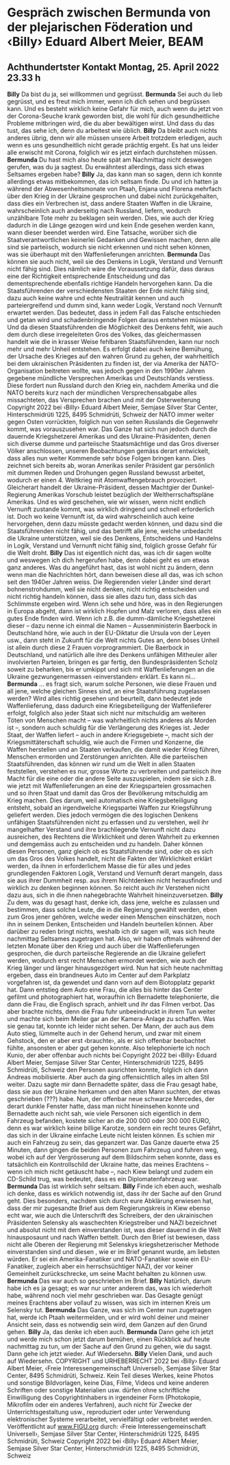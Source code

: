 # Gespräch zwischen Bermunda von der plejarischen Föderation und ‹Billy› Eduard Albert Meier, BEAM
## Achthundertster Kontakt Montag, 25. April 2022 23.33 h
**Billy** Da bist du ja, sei willkommen und gegrüsst.
**Bermunda** Sei auch du lieb gegrüsst, und es freut mich immer, wenn ich dich sehen und begrüssen kann. Und es besteht
wirklich keine Gefahr für mich, auch wenn du jetzt von der Corona-Seuche krank geworden bist, die wohl für dich gesundheitliche Probleme mitbringen wird, die du aber bewältigen wirst. Und dass du das tust, das sehe ich, denn du arbeitest wie üblich.
**Billy** Da bleibt auch nichts anderes übrig, denn wir alle müssen unsere Arbeit trotzdem erledigen, auch wenn es
uns gesundheitlich nicht gerade prächtig ergeht. Es hat uns leider alle erwischt mit Corona, folglich wir es jetzt einfach durchstehen müssen.
**Bermunda** Du hast mich also heute spät am Nachmittag nicht deswegen gerufen, was du ja sagtest. Du erwähntest allerdings, dass sich etwas Seltsames ergeben habe?
**Billy** Ja, das kann man so sagen, denn ich konnte allerdings etwas mitbekommen, das ich seltsam finde. Du und
ich hatten ja während der Abwesenheitsmonate von Ptaah, Enjana und Florena mehrfach über den Krieg in der Ukraine gesprochen und dabei nicht zurückgehalten, dass dies ein Verbrechen ist, dass andere Staaten Waffen in die Ukraine, wahrscheinlich auch anderseitig nach Russland, liefern, wodurch unzählbare Tote mehr zu beklagen sein werden. Dies, wie auch der Krieg dadurch in die Länge gezogen wird und kein Ende gesehen werden kann, wann dieser beendet werden wird. Eine Tatsache, worüber sich die Staatverantwortlichen keinerlei Gedanken und Gewissen machen, denn alle sind sie parteiisch, wodurch sie nicht erkennen und nicht sehen können, was sie überhaupt mit den Waffenlieferungen anrichten.
**Bermunda** Das können sie auch nicht, weil sie des Denkens in Logik, Verstand und Vernunft nicht fähig sind. Dies nämlich
wäre die Voraussetzung dafür, dass daraus eine der Richtigkeit entsprechende Entscheidung und das dementsprechende ebenfalls richtige Handeln hervorgehen kann. Da die Staatsführenden der verschiedensten Staaten der Erde nicht fähig sind, dazu auch keine wahre und echte Neutralität kennen und auch parteiergreifend und dumm sind, kann weder Logik, Verstand noch Vernunft erwartet werden. Das bedeutet, dass in jedem Fall das Falsche entschieden und getan wird und schadenbringende Folgen daraus entstehen müssen. Und da diesen Staatsführenden die Möglichkeit des Denkens fehlt, wie auch dem durch diese irregeleiteten Gros des Volkes, das gleichermassen handelt wie die in krasser Weise fehlbaren Staatsführenden, kann nur noch mehr und mehr Unheil entstehen. Es erfolgt dabei auch keine Bemühung, der Ursache des Krieges auf den wahren Grund zu gehen, der wahrheitlich bei dem ukrainischen Präsidenten zu finden ist, der via Amerika der NATO-Organisation beitreten wollte, was jedoch gegen in den 1990er Jahren gegebene mündliche Versprechen Amerikas und Deutschlands verstiess. Diese fordert nun Russland durch den Krieg ein, nachdem Amerika und die NATO bereits kurz nach der mündlichen Versprechensabgabe alles missachteten, das Versprechen brachen und mit der Osterweiterung Copyright 2022 bei ‹Billy› Eduard Albert Meier, Semjase Silver Star Center, Hinterschmidrüti 1225, 8495 Schmidrüti, Schweiz der NATO immer weiter gegen Osten vorrückten, folglich nun von seiten Russlands die Gegenwehr kommt, was vorauszusehen war. Das Ganze hat sich nun jedoch durch die dauernde Kriegshetzerei Amerikas und des Ukraine-Präsidenten, denen sich diverse dumme und parteiische Staatsmächtige und das Gros diverser Völker anschlossen, unseren Beobachtungen gemäss derart entwickelt, dass alles nun weiter Kommende sehr böse Folgen bringen kann. Dies zeichnet sich bereits ab, woran Amerikas seniler Präsident gar persönlich mit dummen Reden und Drohungen gegen Russland bewusst arbeitet, wodurch er einen 4. Weltkrieg mit Atomwaffengebrauch provoziert. Gleicherart handelt der Ukraine-Präsident, dessen Machtgier der Dunkel-Regierung Amerikas Vorschub leistet bezüglich der Weltherrschaftspläne Amerikas. Und es wird geschehen, wie wir wissen, wenn nicht endlich Vernunft zustande kommt, was wirklich dringend und schnell erforderlich ist. Doch wo keine Vernunft ist, da wird wahrscheinlich auch keine hervorgehen, denn dazu müsste gedacht werden können, und dazu sind die Staatsführenden nicht fähig, und das betrifft alle jene, welche unbedacht die Ukraine unterstützen, weil sie des Denkens, Entscheidens und Handelns in Logik, Verstand und Vernunft nicht fähig sind, folglich grosse Gefahr für die Welt droht.
**Billy** Das ist eigentlich nicht das, was ich dir sagen wollte und weswegen ich dich hergerufen habe, denn dabei
geht es um etwas ganz anderes. Was du angeführt hast, das ist wohl nicht zu ändern, denn wenn man die Nachrichten hört, dann beweisen diese all das, was ich schon seit den 1940er Jahren weiss. Die Regierenden vieler Länder sind derart bohnenstrohdumm, weil sie nicht denken, nicht richtig entscheiden und nicht richtig handeln können, dass sie alles dazu tun, dass sich das Schlimmste ergeben wird. Wenn ich sehe und höre, was in den Regierungen in Europa abgeht, dann ist wirklich Hopfen und Malz verloren, dass alles ein gutes Ende finden wird. Wenn ich z.B. die dumm-dämliche Kriegshetzerei dieser – dazu nenne ich einmal die Namen – Aussenministerin Baerbock in Deutschland höre, wie auch in der EU-Diktatur die Ursula von der Leyen usw., dann steht in Zukunft für die Welt nichts Gutes an, denn böses Unheil ist allein durch diese 2 Frauen vorprogrammiert. Die Baerbock in Deutschland, und natürlich alle ihre des Denkens unfähigen Mitheuler aller involvierten Parteien, bringen es gar fertig, den Bundespräsidenten Scholz soweit zu beharken, bis er umkippt und sich mit Waffenlieferungen an die Ukraine gezwungenermassen ‹einverstanden› erklärt. Es kann ni…
**Bermunda** … es fragt sich, warum solche Personen, wie diese Frauen und all jene, welche gleichen Sinnes sind, an eine
Staatsführung zugelassen werden? Wird alles richtig gesehen und beurteilt, dann bedeutet jede Waffenlieferung, dass dadurch eine Kriegsbeteiligung der Waffenlieferer erfolgt, folglich also jeder Staat sich nicht nur mitschuldig am weiteren Töten von Menschen macht – was wahrheitlich nichts anderes als Morden ist –, sondern auch schuldig für die Verlängerung des Krieges ist. Jeder Staat, der Waffen liefert – auch in andere Kriegsgebiete –, macht sich der Kriegsmittäterschaft schuldig, wie auch die Firmen und Konzerne, die Waffen herstellen und an Staaten verkaufen, die damit wieder Krieg führen, Menschen ermorden und Zerstörungen anrichten.
Alle die parteiischen Staatsführenden, das können wir rund um die Welt in allen Staaten feststellen, verstehen es nur, grosse Worte zu verbreiten und parteiisch ihre Macht für die eine oder die andere Seite auszuspielen, indem sie sich z.B. wie jetzt mit Waffenlieferungen an eine der Kriegsparteien grossmachen und so ihren Staat und damit das Gros der Bevölkerung mitschuldig am Krieg machen. Dies darum, weil automatisch eine Kriegsbeteiligung entsteht, sobald an irgendwelche Kriegspartei Waffen zur Kriegsführung geliefert werden. Dies jedoch vermögen die des logischen Denkens unfähigen Staatsführenden nicht zu erfassen und zu verstehen, weil ihr mangelhafter Verstand und ihre brachliegende Vernunft nicht dazu ausreichen, des Rechtens die Wirklichkeit und deren Wahrheit zu erkennen und demgemäss auch zu entscheiden und zu handeln. Daher können diesen Personen, ganz gleich ob es Staatsführende sind, oder ob es sich um das Gros des Volkes handelt, nicht die Fakten der Wirklichkeit erklärt werden, da ihnen in erforderlichem Masse die für alles und jedes grundlegenden Faktoren Logik, Verstand und Vernunft derart mangeln, dass sie aus ihrer Dummheit resp. aus ihrem Nichtdenken nicht herausfinden und wirklich zu denken beginnen können. So reicht auch ihr Verstehen nicht dazu aus, sich in die ihnen nahegebrachte Wahrheit hineinzuversetzen.
**Billy** Zu dem, was du gesagt hast, denke ich, dass jene, welche es zulassen und bestimmen, dass solche Leute, die
in die Regierung gewählt werden, eben zum Gros jener gehören, welche weder einen Menschen einschätzen, noch ihn in seinem Denken, Entscheiden und Handeln beurteilen können. Aber darüber zu reden bringt nichts, weshalb ich dir sagen will, was sich heute nachmittag Seltsames zugetragen hat. Also, wir haben oftmals während der letzten Monate über den Krieg und auch über die Waffenlieferungen gesprochen, die durch parteiische Regierende an die Ukraine geliefert werden, wodurch erst recht Menschen ermordet werden, wie auch der Krieg länger und länger hinausgezögert wird. Nun hat sich heute nachmittag ergeben, dass ein brandneues Auto im Center auf dem Parkplatz vorgefahren ist, da gewendet und dann vorn auf dem Biotopplatz geparkt hat. Dann entstieg dem Auto eine Frau, die alles bis hinter das Center gefilmt und photographiert hat, woraufhin ich Bernadette telephonierte, die dann die Frau, die Englisch sprach, anhielt und ihr das Filmen verbot. Das aber brachte nichts, denn die Frau fuhr unbeeindruckt in ihrem Tun weiter und machte sich beim Meiler gar an der Kamera-Anlage zu schaffen. Was sie genau tat, konnte ich leider nicht sehen. Der Mann, der auch aus dem Auto stieg, lümmelte auch in der Gehend herum, und zwar mit einem Gehstock, den er aber erst ‹brauchte›, als er sich offenbar beobachtet fühlte, ansonsten er aber gut gehen konnte. Also telephonierte ich noch Kunio, der aber offenbar auch nichts bei Copyright 2022 bei ‹Billy› Eduard Albert Meier, Semjase Silver Star Center, Hinterschmidrüti 1225, 8495 Schmidrüti, Schweiz den Personen ausrichten konnte, folglich ich dann Andreas mobilisierte. Aber auch da ging offensichtlich alles im alten Stil weiter. Dazu sagte mir dann Bernadette später, dass die Frau gesagt habe, dass sie aus der Ukraine herkamen und den alten Mann suchten, der etwas geschrieben (???) habe. Nun, der offenbar neue schwarze Mercedes, der derart dunkle Fenster hatte, dass man nicht hineinsehen konnte und Bernadette auch nicht sah, wie viele Personen sich eigentlich in dem Fahrzeug befanden, kostete sicher an die 200 000 oder 300 000 EURO, denn es war wirklich keine billige Karotze, sondern ein recht teures Gefährt, das sich in der Ukraine einfache Leute nicht leisten können. Es schien mir auch ein Fahrzeug zu sein, das gepanzert war. Das Ganze dauerte etwa 25 Minuten, dann gingen die beiden Personen zum Fahrzeug und fuhren weg, wobei ich auf der Vergrösserung auf dem Bildschirm sehen konnte, dass es tatsächlich ein Kontrollschild der Ukraine hatte, das meines Erachtens – wenn ich mich nicht getäuscht habe –, nach Kiew belangt und zudem ein CD-Schild trug, was bedeutet, dass es ein Diplomatenfahrzeug war.
**Bermunda** Das ist wirklich sehr seltsam.
**Billy** Finde ich eben auch, weshalb ich denke, dass es wirklich notwendig ist, dass ihr der Sache auf den Grund
geht. Dies besonders, nachdem sich durch eure Abklärung erwiesen hat, dass der mir zugesandte Brief aus dem Regierungskreis in Kiew ebenso echt war, wie auch die Unterschrift des Schreibers, der den ukrainischen Präsidenten Selensky als waschechten Kriegstreiber und NAZI bezeichnet und absolut nicht mit dem einverstanden ist, was dieser dauernd in die Welt hinausposaunt und nach Waffen bettelt. Durch den Brief ist bewiesen, dass nicht alle Oberen der Regierung mit Selenskys kriegshetzerischer Methode einverstanden sind und diesen <NAZI-Clown>, wie er im Brief genannt wurde, am liebsten <abknallen> würden. Er sei ein Amerika-Fanatiker und NATO-Fanatiker sowie ein EU-Fanatiker, zugleich aber ein herrschsüchtiger NAZI, der vor keiner Gemeinheit zurückschrecke, um seine Macht behalten zu können usw.
**Bermunda** Das war auch so geschrieben im Brief.
**Billy** Natürlich, darum habe ich es ja gesagt; es war nur unter anderem das, was ich wiederholt habe, während
noch viel mehr geschrieben war. Das Gesagte genügt meines Erachtens aber vollauf zu wissen, was sich im internen Kreis um Selensky tut.
**Bermunda** Das Ganze, was sich im Center nun zugetragen hat, werde ich Ptaah weitermelden, und er wird wohl deiner
und meiner Ansicht sein, dass es notwendig sein wird, dem Ganzen auf den Grund gehen.
**Billy** Ja, das denke ich eben auch.
**Bermunda** Dann gehe ich jetzt und werde mich schon jetzt darum bemühen, einen Rückblick auf heute nachmittag zu
tun, um der Sache auf den Grund zu gehen, wie du sagst. Dann gehe ich jetzt wieder. Auf Wiedersehn.
**Billy** Vielen Dank, und auch auf Wiedersehn.
COPYRIGHT und URHEBERRECHT 2022 bei ‹Billy› Eduard Albert Meier, ‹Freie Interessengemeinschaft Universell›, Semjase Silver Star Center, 8495 Schmidrüti, Schweiz. Kein Teil dieses Werkes, keine Photos und sonstige Bildvorlagen, keine Dias, Filme, Videos und keine anderen Schriften oder sonstige Materialien usw. dürfen ohne schriftliche Einwilligung des Copyrightinhabers in irgendeiner Form (Photokopie, Mikrofilm oder ein anderes Verfahren), auch nicht für Zwecke der Unterrichtsgestaltung usw., reproduziert oder unter Verwendung elektronischer Systeme verarbeitet, vervielfältigt oder verbreitet werden. Veröffentlicht auf www.FIGU.org durch: ‹Freie Interessengemeinschaft Universell›, Semjase Silver Star Center, Hinterschmidrüti 1225, 8495 Schmidrüti, Schweiz Copyright 2022 bei ‹Billy› Eduard Albert Meier, Semjase Silver Star Center, Hinterschmidrüti 1225, 8495 Schmidrüti, Schweiz